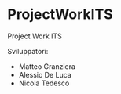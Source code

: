 # ProjectWorkITS
Project Work ITS 

Sviluppatori:
- Matteo Granziera
- Alessio De Luca
- Nicola Tedesco